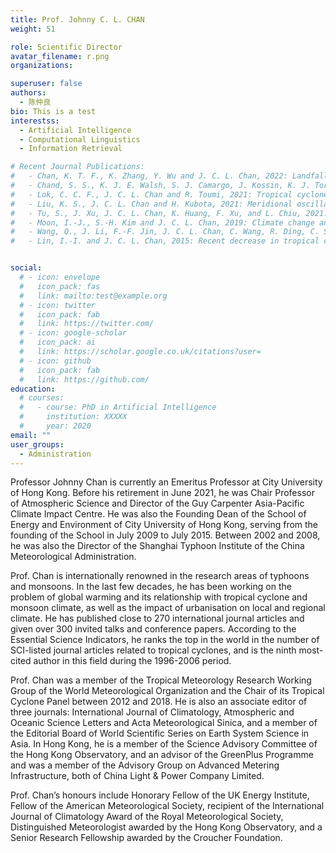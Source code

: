 ```yaml
---
title: Prof. Johnny C. L. CHAN
weight: 51

role: Scientific Director
avatar_filename: r.png
organizations:

superuser: false
authors:
  - 陈仲良
bio: This is a test
interestss:
  - Artificial Intelligence
  - Computational Linguistics
  - Information Retrieval

# Recent Journal Publications:  
#   - Chan, K. T. F., K. Zhang, Y. Wu and J. C. L. Chan, 2022: Landfalling hurricane track modes and decay. Nature 606, E7–E11 DOI: 10.1038/s41586-022-04791-1.
#   - Chand, S. S., K. J. E. Walsh, S. J. Camargo, J. Kossin, K. J. Tory, M. F. Wehner, J. C. L. Chan, P. J. Klotzbach, A. J. Dowdy, S. S. Bell, H. A. Ramsay and H. Murakami, 2022: Declining tropical cyclone frequency under global warming. Nature Climate Change DOI: 10.1038/s41558-022-01388-4.
#   - Lok, C. C. F., J. C. L. Chan and R. Toumi, 2021: Tropical cyclones near landfall can induce their own intensification through feedbacks on radiative forcing. Communicating Earth & Environment DOI: 10.1038/s43247-021-00259-8.
#   - Liu, K. S., J. C. L. Chan and H. Kubota, 2021: Meridional oscillation of tropical cyclone activity in the western North Pacific during the past 110 years. Climatic Change. DOI:10.1007/s10584-021-02983-8.
#   - Tu, S., J. Xu, J. C. L. Chan, K. Huang, F. Xu, and L. Chiu, 2021: Recent global decrease in the inner-core rain rate of tropical cyclones. Nature Communications DOI:10.1038/s41467-021-22304-y.
#   - Moon, I.-J., S.-H. Kim and J. C. L. Chan, 2019: Climate change and tropical cyclone trend. Nature, 570, E3–E5, DOI: 10.1038/s41586-019-1222-3.
#   - Wang, Q., J. Li, F.-F. Jin, J. C. L. Chan, C. Wang, R. Ding, C. Sun, F. Zheng, J. Feng, F. Xie, Y. Li, F. Li, and Y. Xu, 2019: Tropical cyclones act to intensify El Niño. Nature Communications, DOI: 10.1038/s41467-019-11720-w.
#   - Lin, I.-I. and J. C. L. Chan, 2015: Recent decrease in tropical cyclone destructive potential in the western North Pacific Ocean. Nature Communications, DOI: 10.1038/ncomms8182.


social:
  # - icon: envelope
  #   icon_pack: fas
  #   link: mailto:test@example.org
  # - icon: twitter
  #   icon_pack: fab
  #   link: https://twitter.com/
  # - icon: google-scholar
  #   icon_pack: ai
  #   link: https://scholar.google.co.uk/citations?user=
  # - icon: github
  #   icon_pack: fab
  #   link: https://github.com/
education:
  # courses:
  #   - course: PhD in Artificial Intelligence
  #     institution: XXXXX
  #     year: 2020
email: ""
user_groups:
  - Administration
---
```

Professor Johnny Chan is currently an Emeritus Professor at City University of Hong Kong. Before his retirement in June 2021, he was Chair Professor of Atmospheric Science and Director of the Guy Carpenter Asia-Pacific Climate Impact Centre. He was also the Founding Dean of the School of Energy and Environment of City University of Hong Kong, serving from the founding of the School in July 2009 to July 2015. Between 2002 and 2008, he was also the Director of the Shanghai Typhoon Institute of the China Meteorological Administration.

Prof. Chan is internationally renowned in the research areas of typhoons and monsoons. In the last few decades, he has been working on the problem of global warming and its relationship with tropical cyclone and monsoon climate, as well as the impact of urbanisation on local and regional climate. He has published close to 270 international journal articles and given over 300 invited talks and conference papers. According to the Essential Science Indicators, he ranks the top in the world in the number of SCI-listed journal articles related to tropical cyclones, and is the ninth most-cited author in this field during the 1996-2006 period.

Prof. Chan was a member of the Tropical Meteorology Research Working Group of the World Meteorological Organization and the Chair of its Tropical Cyclone Panel between 2012 and 2018. He is also an associate editor of three journals: International Journal of Climatology, Atmospheric and Oceanic Science Letters and Acta Meteorological Sinica, and a member of the Editorial Board of World Scientific Series on Earth System Science in Asia. In Hong Kong, he is a member of the Science Advisory Committee of the Hong Kong Observatory, and an advisor of the GreenPlus Programme and was a member of the Advisory Group on Advanced Metering Infrastructure, both of China Light & Power Company Limited.

Prof. Chan’s honours include Honorary Fellow of the UK Energy Institute, Fellow of the American Meteorological Society, recipient of the International Journal of Climatology Award of the Royal Meteorological Society, Distinguished Meteorologist awarded by the Hong Kong Observatory, and a Senior Research Fellowship awarded by the Croucher Foundation.